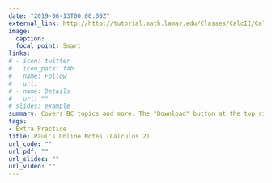 ```yaml
---
date: "2019-06-13T00:00:00Z"
external_link: http://http://tutorial.math.lamar.edu/Classes/CalcII/CalcII.aspx
image:
  caption: 
  focal_point: Smart
links:
# - icon: twitter
#   icon_pack: fab
#   name: Follow
#   url:
# - name: Details
#   url: ""
# slides: example
summary: Covers BC topics and more. The "Download" button at the top right of the menu bar gives you the option to download PDF versions of the notes and problems.
tags:
- Extra Practice
title: Paul's Online Notes (Calculus 2)
url_code: ""
url_pdf: ""
url_slides: ""
url_video: ""
---
```


